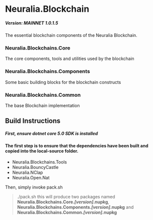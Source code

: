 # Neuralia.Blockchain

##### Version:  MAINNET 1.0.1.5

The essential blockchain components of the Neuralia Blockchain.

### Neuralia.Blockchains.Core
The core components, tools and utilities used by the blockchain
### Neuralia.Blockchains.Components
Some basic building blocks for the blockchain constructs
### Neuralia.Blockchains.Common
The base Blockchain implementation

## Build Instructions

##### First, ensure dotnet core 5.0 SDK is installed

#### The first step is to ensure that the dependencies have been built and copied into the local-source folder.

 - Neuralia.Blockchains.Tools
 - Neuralia.BouncyCastle
 - Neuralia.NClap
 - Neuralia.Open.Nat

Then, simply invoke pack.sh
> ./pack.sh
this will produce two packages named **Neuralia.Blockchains.Core.*[version]*.nupkg**, **Neuralia.Blockchains.Components.*[version]*.nupkg** and **Neuralia.Blockchains.Common.*[version]*.nupkg**
